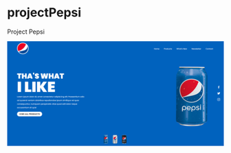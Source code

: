 # projectPepsi
Project Pepsi

![Alt text](https://github.com/allsanto/projectPepsi/blob/master/images/CompletPepsi.PNG?raw=true "Project Pepsi")
